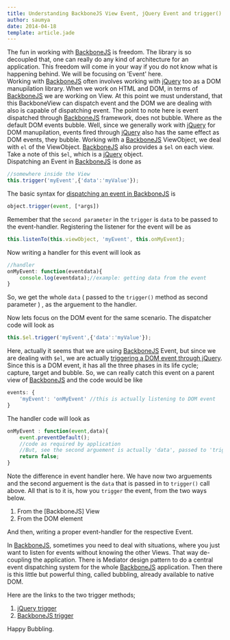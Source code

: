 ```yaml
---
title: Understanding BackboneJS View Event, jQuery Event and trigger()
author: saumya
date: 2014-04-18
template: article.jade
---
```




The fun in working with [BackboneJS][2] is freedom. The library is so decoupled that, one can really do any kind of architecture for an application. This freedom will come in your way if you do not know what is happening behind. We will be focusing on 'Event' here.      
Working with [BackboneJS][2] often involves working with [jQuery][1] too as a DOM manupilation library. When we work on HTML and DOM, in terms of [BackboneJS][2] we are working on View. At this point we must understand, that this BackboneView can dispatch event and the DOM we are dealing with also is capable of dispatching event. The point to note here is event dispatched through [BackboneJS][2] framework, does not bubble. Where as the default DOM events bubble. Well, since we generally work with [jQuery][1] for DOM manupilation, events fired through [jQuery][1] also has the same effect as DOM events, they bubble. Working with a [BackboneJS][2] ViewObject, we deal with `el` of the ViewObject. [BackboneJS][2] also provides a `$el` on each view. Take a note of this `$el`, which is a [jQuery][1] object.      
Dispatching an Event in [BackboneJS][2] is done as
```javascript
//somewhere inside the View
this.trigger('myEvent',{'data':'myValue'});
```
The basic syntax for [dispatching an event in BackboneJS][4] is
```javascript
object.trigger(event, [*args]) 
```
Remember that the `second parameter` in the `trigger` is `data` to be passed to the event-handler. Registering the listener for the event will be as 
```javascript
this.listenTo(this.viewObject, 'myEvent', this.onMyEvent);
```
Now writing a handler for this event will look as
```javascript
//handler
onMyEvent: function(eventdata){
    console.log(eventdata);//example: getting data from the event
}
```
So, we get the whole `data` ( passed to the `trigger()` method as second parameter ) , as the arguement to the handler. 

Now lets focus on the DOM event for the same scenario.
The dispatcher code will look as
```javascript
this.$el.trigger('myEvent',{'data':'myValue'});
```
Here, actually it seems that we are using [BackboneJS][2] Event, but since we are dealing with `$el`, we are actually [triggering a DOM event through jQuery][3]. Since this is a DOM event, it has all the three phases in its life cycle; capture, target and bubble. So, we can really catch this event on a parent view of [BackboneJS][2] and the code would be like 
```javascript
events: {
    'myEvent': 'onMyEvent' //this is actually listening to DOM event
}
```
The handler code will look as 
```javascript
onMyEvent : function(event,data){
    event.preventDefault();
    //code as required by application
    //But, see the second arguement is actually 'data', passed to 'trigger()'
    return false;
}
```
Note the difference in event handler here. We have now two arguements and the second arguement is the `data` that is passed in to `trigger()` call above.
All that is to it is, how you `trigger` the event, from the two ways below.
1. From the [BackboneJS] View
2. From the DOM element     

And then, writing a proper event-handler for the respective Event.     

In [BackboneJS][2], sometimes you need to deal with situations, where you just want to listen for events without knowing the other Views. That way de-coupling the application. There is Mediator design pattern to do a central event dispatching system for the whole [BackboneJS][2] application. Then there is this little but powerful thing, called bubbling, already available to native DOM.      

Here are the links to the two trigger methods;
1. [jQuery trigger][3]
2. [BackboneJS trigger][4]


Happy Bubbling.





[1]: http://jquery.com/
[2]: http://backbonejs.org/
[3]: http://api.jquery.com/trigger/
[4]: http://backbonejs.org/#Events-trigger



